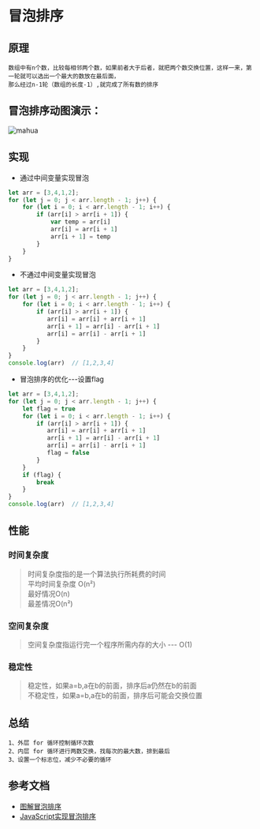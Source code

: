 # 冒泡排序
## 原理
```$xslt
数组中有n个数，比较每相邻两个数，如果前者大于后者，就把两个数交换位置，这样一来，第一轮就可以选出一个最大的数放在最后面，
那么经过n-1轮（数组的长度-1）,就完成了所有数的排序
```
## 冒泡排序动图演示：
![mahua](https://user-gold-cdn.xitu.io/2016/11/30/f427727489dff5fcb0debdd69b478ecf?imageslim)
## 实现
* 通过中间变量实现冒泡
```js
let arr = [3,4,1,2];
for (let j = 0; j < arr.length - 1; j++) {
    for (let i = 0; i < arr.length - 1; i++) {
        if (arr[i] > arr[i + 1]) {
            var temp = arr[i]
            arr[i] = arr[i + 1]
            arr[i + 1] = temp
        }
    }
}
```
* 不通过中间变量实现冒泡
```js
let arr = [3,4,1,2];
for (let j = 0; j < arr.length - 1; j++) {
    for (let i = 0; i < arr.length - 1; i++) {
        if (arr[i] > arr[i + 1]) {
           arr[i] = arr[i] + arr[i + 1]
           arr[i + 1] = arr[i] - arr[i + 1]
           arr[i] = arr[i] - arr[i + 1]
        }
    }
}
console.log(arr)  // [1,2,3,4]
```
* 冒泡排序的优化---设置flag
```js
let arr = [3,4,1,2];
for (let j = 0; j < arr.length - 1; j++) {
    let flag = true
    for (let i = 0; i < arr.length - 1; i++) {
        if (arr[i] > arr[i + 1]) {
           arr[i] = arr[i] + arr[i + 1]
           arr[i + 1] = arr[i] - arr[i + 1]
           arr[i] = arr[i] - arr[i + 1]
           flag = false
        }
    }
    if (flag) {
        break
    }
}
console.log(arr)  // [1,2,3,4]
```
## 性能
### 时间复杂度
>时间复杂度指的是一个算法执行所耗费的时间<br>
平均时间复杂度 O(n²)<br>
最好情况O(n)<br>
最差情况O(n²)
### 空间复杂度
>空间复杂度指运行完一个程序所需内存的大小  --- O(1)
### 稳定性
>稳定性，如果a=b,a在b的前面，排序后a仍然在b的前面<br>
不稳定性，如果a=b,a在b的前面，排序后可能会交换位置

## 总结
```$xslt
1、外层 for 循环控制循环次数
2、内层 for 循环进行两数交换，找每次的最大数，排到最后
3、设置一个标志位，减少不必要的循环
```

## 参考文档

* [图解冒泡排序](https://juejin.im/post/6844904062362583053)
* [JavaScript实现冒泡排序](https://segmentfault.com/a/1190000014175918)
